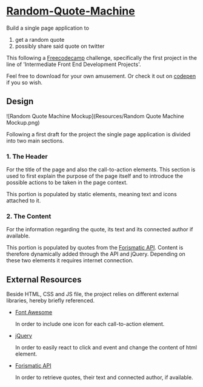# [Random-Quote-Machine](https://codepen.io/borntofrappe/full/VQYmpJ/)

Build a single page application to 

1. get a random quote
2. possibly share said quote on twitter

This following a [Freecodecamp](Freecodecamp.org) challenge, specifically the first project in the line of 
'Intermediate Front End Development Projects'.

Feel free to download for your own amusement. Or check it out on [codepen](https://codepen.io/borntofrappe/full/VQYmpJ/) if you so wish. 

## Design 

![Random Quote Machine Mockup](Resources/Random Quote Machine Mockup.png)

Following a first draft for the project the single page application is divided into two main sections.

### 1. The Header

For the title of the page and also the call-to-action elements. This section is used to first explain the purpose of the page itself and to introduce the possible actions to be taken in the page context.

This portion is populated by static elements, meaning text and icons attached to it.

### 2. The Content

For the information regarding the quote, its text and its connected author if available. 

This portion is populated by quotes from the [Forismatic API](https://forismatic.com/en/api/). Content is therefore dynamically added through the API and jQuery. Depending on these two elements it requires internet connection.


## External Resources 

Beside HTML, CSS and JS file, the project relies on different external libraries, hereby briefly referenced.

- [Font Awesome](http://fontawesome.io/)

  In order to include one icon for each call-to-action element. 
  
- [jQuery](http://code.jquery.com/)

  In order to easily react to click and event and change the content of html element.
  
- [Forismatic API](https://forismatic.com/en/api/)

  In order to retrieve quotes, their text and connected author, if available.
  
